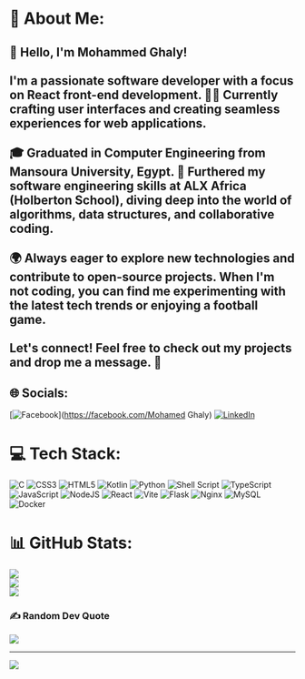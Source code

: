 # 💫 About Me:
## 👋 Hello, I'm Mohammed Ghaly!<br><br>I'm a passionate software developer with a focus on React front-end development. 👨‍💻 Currently crafting user interfaces and creating seamless experiences for web applications.<br><br>🎓 Graduated in Computer Engineering from Mansoura University, Egypt. 🏫 Furthered my software engineering skills at ALX Africa (Holberton School), diving deep into the world of algorithms, data structures, and collaborative coding.<br><br>🌍 Always eager to explore new technologies and contribute to open-source projects. When I'm not coding, you can find me experimenting with the latest tech trends or enjoying a football  game.<br><br>Let's connect! Feel free to check out my projects and drop me a message. 🚀<br>


## 🌐 Socials:
[![Facebook](https://img.shields.io/badge/Facebook-%231877F2.svg?logo=Facebook&logoColor=white)](https://facebook.com/Mohamed Ghaly) [![LinkedIn](https://img.shields.io/badge/LinkedIn-%230077B5.svg?logo=linkedin&logoColor=white)](https://linkedin.com/in/mohammed-ghaly-16a401150) 

# 💻 Tech Stack:
![C](https://img.shields.io/badge/c-%2300599C.svg?style=for-the-badge&logo=c&logoColor=white) ![CSS3](https://img.shields.io/badge/css3-%231572B6.svg?style=for-the-badge&logo=css3&logoColor=white) ![HTML5](https://img.shields.io/badge/html5-%23E34F26.svg?style=for-the-badge&logo=html5&logoColor=white) ![Kotlin](https://img.shields.io/badge/kotlin-%237F52FF.svg?style=for-the-badge&logo=kotlin&logoColor=white) ![Python](https://img.shields.io/badge/python-3670A0?style=for-the-badge&logo=python&logoColor=ffdd54) ![Shell Script](https://img.shields.io/badge/shell_script-%23121011.svg?style=for-the-badge&logo=gnu-bash&logoColor=white) ![TypeScript](https://img.shields.io/badge/typescript-%23007ACC.svg?style=for-the-badge&logo=typescript&logoColor=white) ![JavaScript](https://img.shields.io/badge/javascript-%23323330.svg?style=for-the-badge&logo=javascript&logoColor=%23F7DF1E) ![NodeJS](https://img.shields.io/badge/node.js-6DA55F?style=for-the-badge&logo=node.js&logoColor=white) ![React](https://img.shields.io/badge/react-%2320232a.svg?style=for-the-badge&logo=react&logoColor=%2361DAFB) ![Vite](https://img.shields.io/badge/vite-%23646CFF.svg?style=for-the-badge&logo=vite&logoColor=white) ![Flask](https://img.shields.io/badge/flask-%23000.svg?style=for-the-badge&logo=flask&logoColor=white) ![Nginx](https://img.shields.io/badge/nginx-%23009639.svg?style=for-the-badge&logo=nginx&logoColor=white) ![MySQL](https://img.shields.io/badge/mysql-%2300000f.svg?style=for-the-badge&logo=mysql&logoColor=white) ![Docker](https://img.shields.io/badge/docker-%230db7ed.svg?style=for-the-badge&logo=docker&logoColor=white)
# 📊 GitHub Stats:
![](https://github-readme-stats.vercel.app/api?username=MohammedGhaly&theme=radical&hide_border=false&include_all_commits=true&count_private=true)<br/>
![](https://github-readme-streak-stats.herokuapp.com/?user=MohammedGhaly&theme=radical&hide_border=false)<br/>
![](https://github-readme-stats.vercel.app/api/top-langs/?username=MohammedGhaly&theme=radical&hide_border=false&include_all_commits=true&count_private=true&layout=compact)

### ✍️ Random Dev Quote
![](https://quotes-github-readme.vercel.app/api?type=horizontal&theme=radical)

---
[![](https://visitcount.itsvg.in/api?id=MohammedGhaly&icon=0&color=6)](https://visitcount.itsvg.in)

<!-- Proudly created with GPRM ( https://gprm.itsvg.in ) -->

